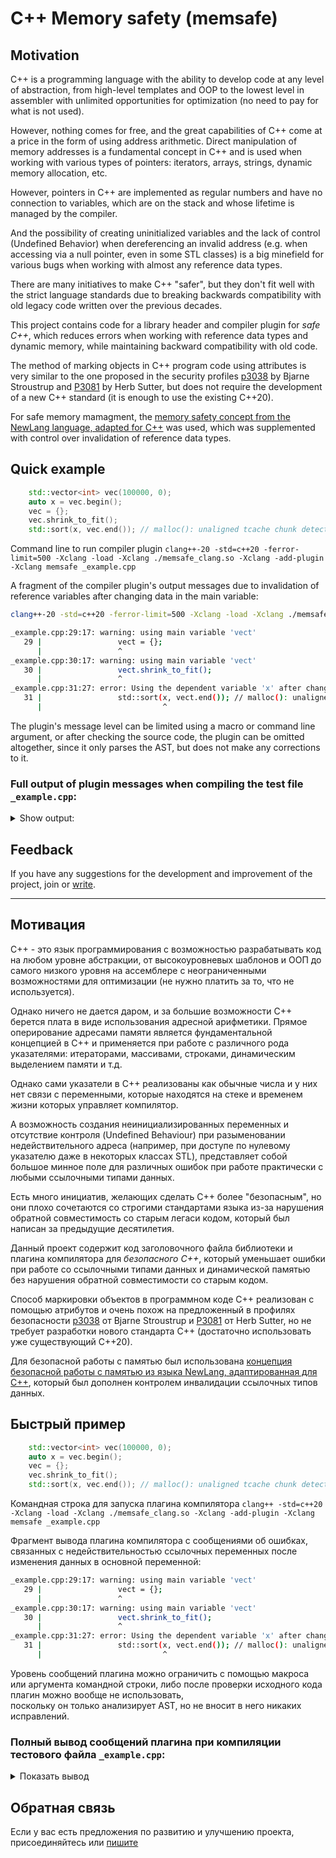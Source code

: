 # C++ Memory safety (memsafe)

## Motivation

C++ is a programming language with the ability to develop code at any level of abstraction,
from high-level templates and OOP to the lowest level in assembler
with unlimited opportunities for optimization (no need to pay for what is not used).

However, nothing comes for free, and the great capabilities of C++ come at a price in the form of using address arithmetic.
Direct manipulation of memory addresses is a fundamental concept in C++ and is used when working with various types of pointers:
iterators, arrays, strings, dynamic memory allocation, etc.

However, pointers in C++ are implemented as regular numbers and have no connection to variables,
which are on the stack and whose lifetime is managed by the compiler.

And the possibility of creating uninitialized variables and the lack of control (Undefined Behavior)
when dereferencing an invalid address (e.g. when accessing via a null pointer, even in some STL classes)
is a big minefield for various bugs when working with almost any reference data types.

There are many initiatives to make C++ "safer", but they don't fit well with the strict language standards
due to breaking backwards compatibility with old legacy code written over the previous decades.

This project contains code for a library header and compiler plugin for *safe C++*,
which reduces errors when working with reference data types and dynamic memory, while maintaining backward compatibility with old code.

The method of marking objects in C++ program code using attributes is very similar to the one proposed in the security profiles
[p3038](https://www.open-std.org/jtc1/sc22/wg21/docs/papers/2023/p3038r0.pdf) by Bjarne Stroustrup
and [P3081](https://isocpp.org/files/papers/P3081R0.pdf) by Herb Sutter,
but does not require the development of a new C++ standard (it is enough to use the existing C++20).

For safe memory mamagment, the [memory safety concept from the NewLang language, adapted for C++](https://github.com/rsashka/memsafe/blob/main/memsafe_concept.md) 
was used, which was supplemented with control over invalidation of reference data types.

## Quick example

```cpp
    std::vector<int> vec(100000, 0);
    auto x = vec.begin();
    vec = {};
    vec.shrink_to_fit(); 
    std::sort(x, vec.end()); // malloc(): unaligned tcache chunk detected or Segmentation fault 
```

Command line to run compiler plugin `clang++-20 -std=c++20 -ferror-limit=500 -Xclang -load -Xclang ./memsafe_clang.so -Xclang -add-plugin -Xclang memsafe _example.cpp` 

A fragment of the compiler plugin's output messages due to invalidation 
of reference variables after changing data in the main variable:

```bash
clang++-20 -std=c++20 -ferror-limit=500 -Xclang -load -Xclang ./memsafe_clang.so -Xclang -add-plugin -Xclang memsafe _example.cpp

_example.cpp:29:17: warning: using main variable 'vect'
   29 |                 vect = {};
      |                 ^
_example.cpp:30:17: warning: using main variable 'vect'
   30 |                 vect.shrink_to_fit();
      |                 ^
_example.cpp:31:27: error: Using the dependent variable 'x' after changing the main variable 'vect'!
   31 |                 std::sort(x, vect.end()); // malloc(): unaligned tcache chunk detected or Segmentation fault 
      |                           ^

```


The plugin's message level can be limited using a macro or command line argument,
or after checking the source code, the plugin can be omitted altogether,
since it only parses the AST, but does not make any corrections to it.


### Full output of plugin messages when compiling the test file `_example.cpp`: 

<details>
<summary> Show output: </summary>

```bash
clang++-20 -std=c++26 -ferror-limit=500 -Xclang -load -Xclang ./memsafe_clang.so -Xclang -add-plugin -Xclang memsafe _example.cpp

_example.cpp:20:28: error: Operator for address arithmetic
   20 |             auto pointer = &vect; // Error
      |                            ^
_example.cpp:24:13: warning: using main variable 'str'
   24 |             str.clear();
      |             ^
_example.cpp:25:30: error: Using the dependent variable 'view' after changing the main variable 'str'!
   25 |             auto view_iter = view.begin(); // Error
      |                              ^
_example.cpp:29:17: warning: using main variable 'vect'
   29 |                 vect = {};
      |                 ^
_example.cpp:30:17: warning: using main variable 'vect'
   30 |                 vect.shrink_to_fit();
      |                 ^
_example.cpp:31:27: error: Using the dependent variable 'beg' after changing the main variable 'vect'!
   31 |                 std::sort(beg, vect.end()); // Error
      |                           ^
_example.cpp:73:17: error: Create auto variabe as static static_fail1:auto-type
   73 |     static auto static_fail1(var_static.take()); // Error
      |                 ^
_example.cpp:74:17: error: Create auto variabe as static static_fail2:auto-type
   74 |     static auto static_fail2 = var_static.take(); // Error
      |                 ^
_example.cpp:94:9: error: Cannot copy a shared variable to an equal or higher lexical level
   94 |         var_shared1 = var_shared1; // Error
      |         ^
_example.cpp:100:13: error: Cannot copy a shared variable to an equal or higher lexical level
  100 |             var_shared1 = var_shared1; // Error
      |             ^
_example.cpp:101:13: error: Cannot copy a shared variable to an equal or higher lexical level
  101 |             var_shared2 = var_shared1; // Error
      |             ^
_example.cpp:102:13: error: Cannot copy a shared variable to an equal or higher lexical level
  102 |             var_shared3 = var_shared1; // Error
      |             ^
_example.cpp:108:17: error: Cannot copy a shared variable to an equal or higher lexical level
  108 |                 var_shared1 = var_shared1; // Error
      |                 ^
_example.cpp:109:17: error: Cannot copy a shared variable to an equal or higher lexical level
  109 |                 var_shared2 = var_shared1; // Error
      |                 ^
_example.cpp:110:17: error: Cannot copy a shared variable to an equal or higher lexical level
  110 |                 var_shared3 = var_shared1; // Error
      |                 ^
_example.cpp:112:17: error: Cannot copy a shared variable to an equal or higher lexical level
  112 |                 var_shared4 = var_shared1; // Error
      |                 ^
_example.cpp:113:17: error: Cannot copy a shared variable to an equal or higher lexical level
  113 |                 var_shared4 = var_shared3; // Error
      |                 ^
_example.cpp:115:17: error: Cannot copy a shared variable to an equal or higher lexical level
  115 |                 var_shared4 = var_shared4; // Error
      |                 ^
_example.cpp:120:17: error: Return shared variable
  120 |                 return var_shared4; // Error
      |                 ^
_example.cpp:125:13: error: Error to swap the shared variables of different lexical levels
  125 |             std::swap(var_shared1, var_shared3);
      |             ^
_example.cpp:129:13: error: Return shared variable
  129 |             return arg; // Error
      |             ^
_example.cpp:147:9: error: Return shared variable
  147 |         return arg; // Error
      |         ^
3 warnings and 19 errors generated.

```
</details>


## Feedback
If you have any suggestions for the development and improvement of the project, join or [write](https://github.com/rsashka/memsafe/discussions).


---


## Мотивация

С++ - это язык программирования с возможностью разрабатывать код на любом уровне абстракции,
от высокоуровневых шаблонов и ООП до самого низкого уровня на ассемблере
с неограниченными возможностями для оптимизации (не нужно платить за то, что не используется).

Однако ничего не дается даром, и за большие возможности С++ берется плата в виде использования адресной арифметики.
Прямое оперирование адресами памяти является фундаментальной концепцией в С++ и применяется при работе с различного рода указателями: 
итераторами, массивами, строками, динамическим выделением памяти и т.д. 

Однако сами указатели в С++ реализованы как обычные числа и у них нет связи с переменными,
которые находятся на стеке и временем жизни которых управляет компилятор.

А возможность создания неинициализированных переменных и отсутствие контроля (Undefined Behaviour) 
при разыменовании недействительного адреса (например, при доступе по нулевому указателю даже в некоторых классах STL), 
представляет собой большое минное поле для различных ошибок при работе практически с любыми ссылочными типами данных.

Есть много инициатив, желающих сделать С++ более "безопасным", но они плохо сочетаются со строгими стандартами языка
из-за нарушения обратной совместимость со старым легаси кодом, который был написан за предыдущие десятилетия. 

Данный проект содержит код заголовочного файла библиотеки и плагина компилятора для *безопасного С++*, 
который уменьшает ошибки при работе со ссылочными типами данных и динамической памятью без нарушения обратной совместимости со старым кодом. 

Способ маркировки объектов в программном коде С++ реализован с помощью атрибутов и очень похож на предложенный в профилях безопасности 
[p3038](https://www.open-std.org/jtc1/sc22/wg21/docs/papers/2023/p3038r0.pdf) от Bjarne Stroustrup 
и [P3081](https://isocpp.org/files/papers/P3081R0.pdf) от Herb Sutter, 
но не требует разработки нового стандарта С++ (достаточно использовать уже существующий С++20).

Для безопасной работы с памятью был использована [концепция безопасной работы с памятью из языка NewLang, адаптированная для С++](https://github.com/rsashka/memsafe/blob/main/memsafe_concept.md),
который был дополнен контролем инвалидации ссылочных типов данных.

## Быстрый пример

```cpp
    std::vector<int> vec(100000, 0);
    auto x = vec.begin();
    vec = {};
    vec.shrink_to_fit(); 
    std::sort(x, vec.end()); // malloc(): unaligned tcache chunk detected or Segmentation fault
```

Командная строка для запуска плагина компилятора `clang++ -std=c++20 -Xclang -load -Xclang ./memsafe_clang.so -Xclang -add-plugin -Xclang memsafe _example.cpp` 

Фрагмент вывода плагина компилятора с сообщениями об ошибках, связанных с недействительностью ссылочных переменных после изменения данных в основной переменной:

```bash
_example.cpp:29:17: warning: using main variable 'vect'
   29 |                 vect = {};
      |                 ^
_example.cpp:30:17: warning: using main variable 'vect'
   30 |                 vect.shrink_to_fit();
      |                 ^
_example.cpp:31:27: error: Using the dependent variable 'x' after changing the main variable 'vect'!
   31 |                 std::sort(x, vect.end()); // malloc(): unaligned tcache chunk detected or Segmentation fault 
      |                           ^
```


Уровень сообщений плагина можно ограничить с помощью макроса или аргумента командной строки, 
либо после проверки исходного кода плагин можно вообще не использовать,  
поскольку он только анализирует AST, но не вносит в него никаких исправлений.


### Полный вывод сообщений плагина при компиляции тестового файла `_example.cpp`:
<details>
<summary>Показать вывод</summary>

```bash
clang++-20 -std=c++20 -ferror-limit=500 -Xclang -load -Xclang ./memsafe_clang.so -Xclang -add-plugin -Xclang memsafe _example.cpp

_example.cpp:20:28: error: Operator for address arithmetic
   20 |             auto pointer = &vect; // Error
      |                            ^
_example.cpp:24:13: warning: using main variable 'str'
   24 |             str.clear();
      |             ^
_example.cpp:25:30: error: Using the dependent variable 'view' after changing the main variable 'str'!
   25 |             auto view_iter = view.begin(); // Error
      |                              ^
_example.cpp:29:17: warning: using main variable 'vect'
   29 |                 vect = {};
      |                 ^
_example.cpp:30:17: warning: using main variable 'vect'
   30 |                 vect.shrink_to_fit();
      |                 ^
_example.cpp:31:27: error: Using the dependent variable 'beg' after changing the main variable 'vect'!
   31 |                 std::sort(beg, vect.end()); // Error
      |                           ^
_example.cpp:73:17: error: Create auto variabe as static static_fail1:auto-type
   73 |     static auto static_fail1(var_static.take()); // Error
      |                 ^
_example.cpp:74:17: error: Create auto variabe as static static_fail2:auto-type
   74 |     static auto static_fail2 = var_static.take(); // Error
      |                 ^
_example.cpp:94:9: error: Cannot copy a shared variable to an equal or higher lexical level
   94 |         var_shared1 = var_shared1; // Error
      |         ^
_example.cpp:100:13: error: Cannot copy a shared variable to an equal or higher lexical level
  100 |             var_shared1 = var_shared1; // Error
      |             ^
_example.cpp:101:13: error: Cannot copy a shared variable to an equal or higher lexical level
  101 |             var_shared2 = var_shared1; // Error
      |             ^
_example.cpp:102:13: error: Cannot copy a shared variable to an equal or higher lexical level
  102 |             var_shared3 = var_shared1; // Error
      |             ^
_example.cpp:108:17: error: Cannot copy a shared variable to an equal or higher lexical level
  108 |                 var_shared1 = var_shared1; // Error
      |                 ^
_example.cpp:109:17: error: Cannot copy a shared variable to an equal or higher lexical level
  109 |                 var_shared2 = var_shared1; // Error
      |                 ^
_example.cpp:110:17: error: Cannot copy a shared variable to an equal or higher lexical level
  110 |                 var_shared3 = var_shared1; // Error
      |                 ^
_example.cpp:112:17: error: Cannot copy a shared variable to an equal or higher lexical level
  112 |                 var_shared4 = var_shared1; // Error
      |                 ^
_example.cpp:113:17: error: Cannot copy a shared variable to an equal or higher lexical level
  113 |                 var_shared4 = var_shared3; // Error
      |                 ^
_example.cpp:115:17: error: Cannot copy a shared variable to an equal or higher lexical level
  115 |                 var_shared4 = var_shared4; // Error
      |                 ^
_example.cpp:120:17: error: Return shared variable
  120 |                 return var_shared4; // Error
      |                 ^
_example.cpp:125:13: error: Error to swap the shared variables of different lexical levels
  125 |             std::swap(var_shared1, var_shared3);
      |             ^
_example.cpp:129:13: error: Return shared variable
  129 |             return arg; // Error
      |             ^
_example.cpp:147:9: error: Return shared variable
  147 |         return arg; // Error
      |         ^
3 warnings and 19 errors generated.

```
</details>


## Обратная связь
Если у вас есть предложения по развитию и улучшению проекта, присоединяйтесь или [пишите](https://github.com/rsashka/memsafe/discussions)

